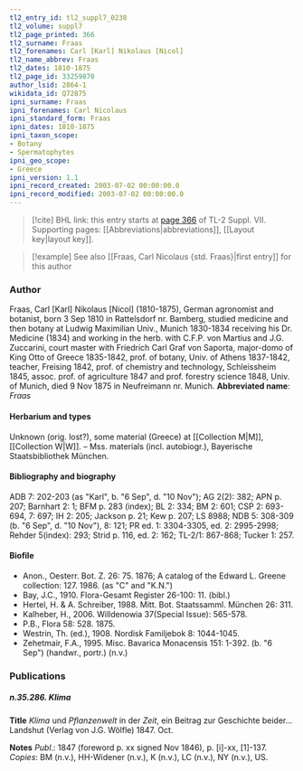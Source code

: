 ```yaml
---
tl2_entry_id: tl2_suppl7_0238
tl2_volume: suppl7
tl2_page_printed: 366
tl2_surname: Fraas
tl2_forenames: Carl [Karl] Nikolaus [Nicol]
tl2_name_abbrev: Fraas
tl2_dates: 1810-1875
tl2_page_id: 33259870
author_lsid: 2864-1
wikidata_id: Q72875
ipni_surname: Fraas
ipni_forenames: Carl Nicolaus
ipni_standard_form: Fraas
ipni_dates: 1810-1875
ipni_taxon_scope: 
- Botany
- Spermatophytes
ipni_geo_scope: 
- Greece
ipni_version: 1.1
ipni_record_created: 2003-07-02 00:00:00.0
ipni_record_modified: 2003-07-02 00:00:00.0
---
```



> [!cite] BHL link: this entry starts at [page 366](https://www.biodiversitylibrary.org/page/33259870) of TL-2 Suppl. VII.
> Supporting pages: [[Abbreviations|abbreviations]], [[Layout key|layout key]].

> [!example] See also [[Fraas, Carl Nicolaus {std. Fraas}|first entry]] for this author

### Author

Fraas, Carl \[Karl\] Nikolaus \[Nicol\] (1810-1875), German agronomist and botanist, born 3 Sep 1810 in Rattelsdorf nr. Bamberg, studied medicine and then botany at Ludwig Maximilian Univ., Munich 1830-1834 receiving his Dr. Medicine (1834) and working in the herb. with C.F.P. von Martius and J.G. Zuccarini, court master with Friedrich Carl Graf von Saporta, major-domo of King Otto of Greece 1835-1842, prof. of botany, Univ. of Athens 1837-1842, teacher, Freising 1842, prof. of chemistry and technology, Schleissheim 1845, assoc. prof. of agriculture 1847 and prof. forestry science 1848, Univ. of Munich, died 9 Nov 1875 in Neufreimann nr. Munich. 
**Abbreviated name**: *Fraas*

#### Herbarium and types

Unknown (orig. lost?), some material (Greece) at [[Collection M|M]], [[Collection W|W]]. – Mss. materials (incl. autobiogr.), Bayerische Staatsbibliothek München.

#### Bibliography and biography

ADB 7: 202-203 (as "Karl", b. "6 Sep", d. "10 Nov"); AG 2(2): 382; APN p. 207; Barnhart 2: 1; BFM p. 283 (index); BL 2: 334; BM 2: 601; CSP 2: 693-694, 7: 697; IH 2: 205; Jackson p. 21; Kew p. 207; LS 8988; NDB 5: 308-309 (b. "6 Sep", d. "10 Nov"), 8: 121; PR ed. 1: 3304-3305, ed. 2: 2995-2998; Rehder 5(index): 293; Strid p. 116, ed. 2: 162; TL-2/1: 867-868; Tucker 1: 257.

#### Biofile

- Anon., Oesterr. Bot. Z. 26: 75. 1876; A catalog of the Edward L. Greene collection: 127. 1986. (as "C" and "K.N.")
- Bay, J.C., 1910. Flora-Gesamt Register 26-100: 11. (bibl.)
- Hertel, H. & A. Schreiber, 1988. Mitt. Bot. Staatssamml. München 26: 311.
- Kalheber, H., 2006. Willdenowia 37(Special Issue): 565-578.
- P.B., Flora 58: 528. 1875.
- Westrin, Th. (ed.), 1908. Nordisk Familjebok 8: 1044-1045.
- Zehetmair, F.A., 1995. Misc. Bavarica Monacensis 151: 1-392. (b. "6 Sep") (handwr., portr.) (n.v.)

### Publications

##### n.35.286. Klima

**Title**
*Klima* und *Pflanzenwelt* in der *Zeit*, ein Beitrag zur Geschichte beider... Landshut (Verlag von J.G. Wölfle) 1847. Oct.

**Notes**
*Publ*.: 1847 (foreword p. xx signed Nov 1846), p. \[i\]-xx, \[1\]-137. *Copies*: BM (n.v.), HH-Widener (n.v.), K (n.v.), LC (n.v.), NY (n.v.), US.

